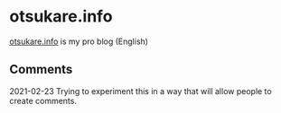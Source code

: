 # otsukare.info
[otsukare.info](https://otsukare.info/) is my pro blog (English)

## Comments
2021-02-23 Trying to experiment this in a way that will allow people to create comments. 
